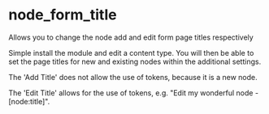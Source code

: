 # node_form_title
Allows you to change the node add and edit form page titles respectively

Simple install the module and edit a content type. You will then be able to set the page titles for new and existing nodes within the additional settings.

The 'Add Title' does not allow the use of tokens, because it is a new node.

The 'Edit Title' allows for the use of tokens, e.g. "Edit my wonderful node - [node:title]".
